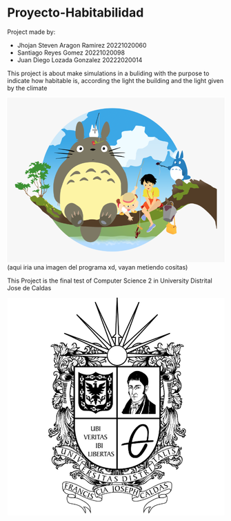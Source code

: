# Proyecto-Habitabilidad

Project made by:
- Jhojan Steven Aragon Ramirez 20221020060
- Santiago Reyes Gomez 20221020098
- Juan Diego Lozada Gonzalez 20222020014

This project is about make simulations in a buliding with the purpose to indicate how habitable is, according the light the building and the light given by the climate

![Texto alternativo](Images/totoro.png "Título opcional")
(aqui iria una imagen del programa xd, vayan metiendo cositas)


This Project is the final test of Computer Science 2 in University Distrital Jose de Caldas

![Texto alternativo](Images/logo.jpg "Título opcional")